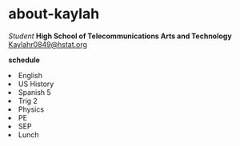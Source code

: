 # about-kaylah

_Student_
**High School of Telecommunications Arts and Technology**
Kaylahr0849@hstat.org

**schedule**

<li>English
<li>US History
<li>Spanish 5
<li>Trig 2
<li>Physics
<li>PE
<li>SEP
<li>Lunch

